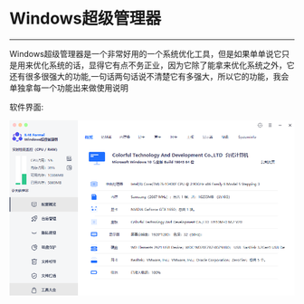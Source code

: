 # Windows超级管理器

----------------------

Windows超级管理器是一个非常好用的一个系统优化工具，但是如果单单说它只是用来优化系统的话，显得它有点不务正业，因为它除了能拿来优化系统之外，它还有很多很强大的功能,一句话两句话说不清楚它有多强大，所以它的功能，我会单独拿每一个功能出来做使用说明

软件界面:

![image](/img/Windows超级管理器/软件界面.png)